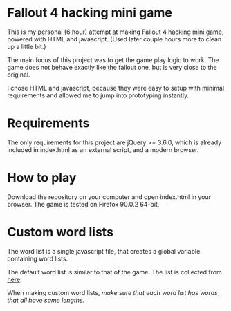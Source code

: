 # Fallout 4 hacking mini game
This is my personal (6 hour) attempt at making Fallout 4 hacking mini game, powered with HTML and javascript. (Used later couple hours more to clean up a little bit.)

The main focus of this project was to get the game play logic to work. The game does not behave exactly like the fallout one, but is very close to the original.

I chose HTML and javascript, because they were easy to setup with minimal requirements and allowed me to jump into prototyping instantly.


# Requirements
The only requirements for this project are jQuery >= 3.6.0, which is already included in index.html as an external script, and a modern browser.


# How to play
Download the repository on your computer and open index.html in your browser. The game is tested on Firefox 90.0.2 64-bit.


# Custom word lists
The word list is a single javascript file, that creates a global variable containing word lists. 

The default word list is similar to that of the game. The list is collected from [here](https://www.reddit.com/r/Fallout/comments/75ma3j/all_possible_words_in_the_hacking_minigame_found/).

When making custom word lists, _make sure that each word list has words that all have same lengths._
